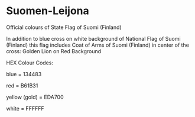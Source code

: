 # Suomen-Leijona

Official colours of State Flag of Suomi (Finland)

In addition to blue cross on white background of National Flag of Suomi (Finland) this flag includes Coat of Arms of Suomi (Finland) in center of the cross: Golden Lion on Red Background

HEX Colour Codes:

blue = 134483

red = B61B31

yellow (gold) = EDA700

white = FFFFFF

